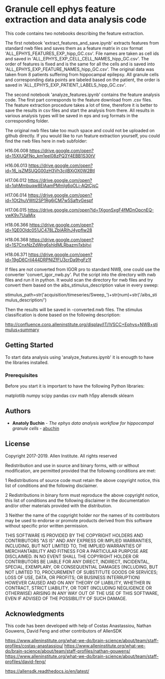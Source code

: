 # Granule cell ephys feature extraction and data analysis code

This code contains two notebooks describing the feature extraction. 

The first notebook 'extract_features_and_save.ipynb' extracts features from standard nwb files and saves them as a feature matrix in csv format 'ALL_EPHYS_FEATURES_EXP_hipp_GC.csv'. File names are taken as cell ids and saved in 'ALL_EPHYS_EXP_CELL_CELL_NAMES_hipp_GC.csv'. The order of features is fixed and is the same for all the cells and is saved into 'ALL_EPHYS_EXP_FEATURE_NAMES_hipp_GC.csv'. The original data was taken from 8 patients suffering from hippocampal epilepsy. All granule cells and corresponding data points are labeled based on the patient, the order is saved in 'ALL_EPHYS_EXP_PATIENT_LABELS_hipp_GC.csv'.

The second notebook 'analyze_features.ipynb' contains the feature analysis code. The first part corresponds to the feature download from .csv files. The feature extraction procedure takes a lot of time, therefore it is better to save the results in csv files and start the analysis from there. All results in various analysis types will be saved in eps and svg formats in the corresponding folder.

The original nwb files take too much space and could not be uploaded on github directly. If you would like to run feature extraction yourself, you could find the nwb files here in nwb subfolder:

H16.06.008
https://drive.google.com/open?id=15XlUQFNo_km1eel08zPQ3Y4EBB1S30tV

H16.06.013
https://drive.google.com/open?id=16_jsZMSUQG00zH3Vh3cjIBXjOX0W2Btl

H17.06.012
https://drive.google.com/open?id=1qhMmbuqw8ElAamPMmIg6qOLj-AQtCjsC

H17.06.014
https://drive.google.com/open?id=1Ot2huVWtI2SP1Rg6jCM7w5SaftvGespf

H17.06.015
https://drive.google.com/open?id=1XgonSxgF4fMDnOpcnEQ-ywK9v7UiaMjx

H18.06.366
https://drive.google.com/open?id=1QE0Oldc051JC478LZblARIhJ4ypflw28

H18.06.368
https://drive.google.com/open?id=1S7CnxNzZdWrg6shldMLRbazmi1xbjtvi

H18.06.371
https://drive.google.com/open?id=19gD6CrjI444DRPNlZfFU3crDa9hgFz1f


If files are not converted from IGOR pro to standard NWB, one could use the converter 'convert_igor_nwb.py'. Put the script into the directory with nwb files and run it in python. It would scan the directory for nwb files and try convert them based on the aibs_stimulus_description value in every sweep:

stimulus_path=str('acquisition/timeseries/Sweep_')+str(num)+str('/aibs_stimulus_description/')

Then the results will be saved in -converted.nwb files. The stimulus classification is done based on the following description:

http://confluence.corp.alleninstitute.org/display/IT/IVSCC+Ephys+NWB+stimulus+summary


## Getting Started

To start data analysis using 'analyze_features.ipynb' it is enougth to have the libraries installed.


### Prerequisites

Before you start it is important to have the following Python libraries:

matplotlib
numpy
scipy
pandas
csv
math
h5py
allensdk
sklearn


## Authors

* **Anatoly Buchin** - *The ephys data analysis workflow for hippocampal granule cells* - [abuchin](https://github.com/abuchin)


## License

Copyright 2017-2019. Allen Institute. All rights reserved

Redistribution and use in source and binary forms, with or without modification, are permitted provided that the
following conditions are met:

1 Redistributions of source code must retain the above copyright notice, this list of conditions and the following
disclaimer.

2 Redistributions in binary form must reproduce the above copyright notice, this list of conditions and the following
disclaimer in the documentation and/or other materials provided with the distribution.

3 Neither the name of the copyright holder nor the names of its contributors may be used to endorse or promote
products derived from this software without specific prior written permission.

THIS SOFTWARE IS PROVIDED BY THE COPYRIGHT HOLDERS AND CONTRIBUTORS "AS IS" AND ANY EXPRESS OR IMPLIED WARRANTIES,
INCLUDING, BUT NOT LIMITED TO, THE IMPLIED WARRANTIES OF MERCHANTABILITY AND FITNESS FOR A PARTICULAR PURPOSE ARE
DISCLAIMED. IN NO EVENT SHALL THE COPYRIGHT HOLDER OR CONTRIBUTORS BE LIABLE FOR ANY DIRECT, INDIRECT, INCIDENTAL,
SPECIAL, EXEMPLARY, OR CONSEQUENTIAL DAMAGES (INCLUDING, BUT NOT LIMITED TO, PROCUREMENT OF SUBSTITUTE GOODS OR
SERVICES; LOSS OF USE, DATA, OR PROFITS; OR BUSINESS INTERRUPTION) HOWEVER CAUSED AND ON ANY THEORY OF LIABILITY,
WHETHER IN CONTRACT, STRICT LIABILITY, OR TORT (INCLUDING NEGLIGENCE OR OTHERWISE) ARISING IN ANY WAY OUT OF THE USE
OF THIS SOFTWARE, EVEN IF ADVISED OF THE POSSIBILITY OF SUCH DAMAGE.


## Acknowledgments

This code has been developed with help of Costas Anastassiou, Nathan Gouwens, David Feng and other contributors of AllenSDK

https://www.alleninstitute.org/what-we-do/brain-science/about/team/staff-profiles/costas-anastassiou/
https://www.alleninstitute.org/what-we-do/brain-science/about/team/staff-profiles/nathan-gouwens/
https://www.alleninstitute.org/what-we-do/brain-science/about/team/staff-profiles/david-feng/

https://allensdk.readthedocs.io/en/latest/
